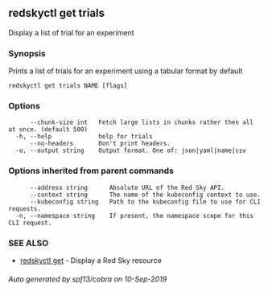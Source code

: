 ## redskyctl get trials

Display a list of trial for an experiment

### Synopsis

Prints a list of trials for an experiment using a tabular format by default

```
redskyctl get trials NAME [flags]
```

### Options

```
      --chunk-size int   Fetch large lists in chunks rather then all at once. (default 500)
  -h, --help             help for trials
      --no-headers       Don't print headers.
  -o, --output string    Output format. One of: json|yaml|name|csv
```

### Options inherited from parent commands

```
      --address string      Absolute URL of the Red Sky API.
      --context string      The name of the kubeconfig context to use.
      --kubeconfig string   Path to the kubeconfig file to use for CLI requests.
  -n, --namespace string    If present, the namespace scope for this CLI request.
```

### SEE ALSO

* [redskyctl get](redskyctl_get.md)	 - Display a Red Sky resource

###### Auto generated by spf13/cobra on 10-Sep-2019
